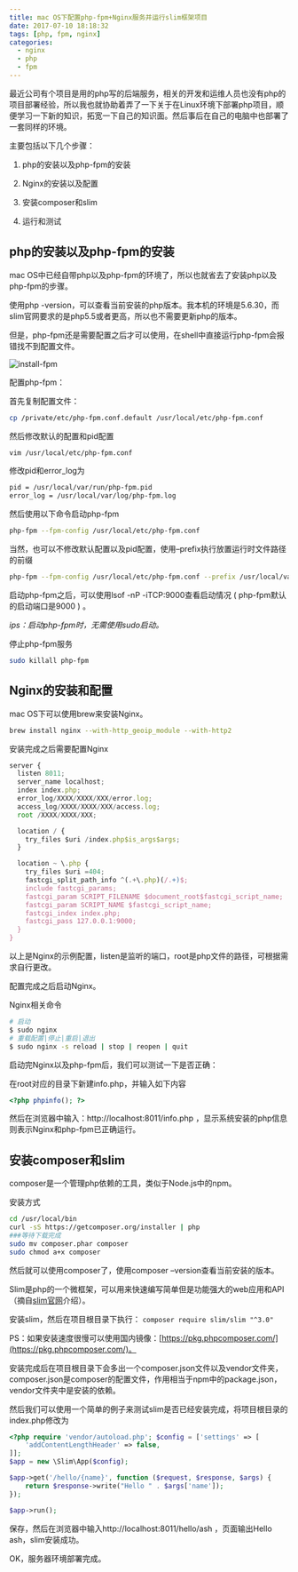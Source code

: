 ```yaml
---
title: mac OS下配置php-fpm+Nginx服务并运行slim框架项目
date: 2017-07-10 18:18:32
tags: [php, fpm, nginx]
categories: 
  - nginx
  - php
  - fpm
---
```



最近公司有个项目是用的php写的后端服务，相关的开发和运维人员也没有php的项目部署经验，所以我也就协助着弄了一下关于在Linux环境下部署php项目，顺便学习一下新的知识，拓宽一下自己的知识面。然后事后在自己的电脑中也部署了一套同样的环境。

<!-- more -->

主要包括以下几个步骤：

1. php的安装以及php-fpm的安装

2. Nginx的安装以及配置

3. 安装composer和slim

4. 运行和测试

## php的安装以及php-fpm的安装

mac OS中已经自带php以及php-fpm的环境了，所以也就省去了安装php以及php-fpm的步骤。

使用php -version，可以查看当前安装的php版本。我本机的环境是5.6.30，而slim官网要求的是php5.5或者更高，所以也不需要更新php的版本。

但是，php-fpm还是需要配置之后才可以使用，在shell中直接运行php-fpm会报错找不到配置文件。

![install-fpm](http://web-site-files.ashshen.cc/blog/php-fpm_error.png)

配置php-fpm：

首先复制配置文件：

``` bash
cp /private/etc/php-fpm.conf.default /usr/local/etc/php-fpm.conf
```

然后修改默认的配置和pid配置

``` bash
vim /usr/local/etc/php-fpm.conf
```

修改pid和error_log为

``` bash
pid = /usr/local/var/run/php-fpm.pid
error_log = /usr/local/var/log/php-fpm.log
```
然后使用以下命令启动php-fpm
``` bash
php-fpm --fpm-config /usr/local/etc/php-fpm.conf
```
当然，也可以不修改默认配置以及pid配置，使用–prefix执行放置运行时文件路径的前缀
``` bash
php-fpm --fpm-config /usr/local/etc/php-fpm.conf --prefix /usr/local/var
```
启动php-fpm之后，可以使用lsof -nP -iTCP:9000查看启动情况 ( php-fpm默认的启动端口是9000 ) 。

*ips：启动php-fpm时，无需使用sudo启动。*

停止php-fpm服务
``` bash
sudo killall php-fpm
```

## Nginx的安装和配置

mac OS下可以使用brew来安装Nginx。

``` bash
brew install nginx --with-http_geoip_module --with-http2
```
安装完成之后需要配置Nginx
``` js
server {
  listen 8011;
  server_name localhost;
  index index.php;
  error_log/XXXX/XXXX/XXX/error.log;
  access_log/XXXX/XXXX/XXX/access.log;
  root /XXXX/XXXX/XXX;

  location / {
    try_files $uri /index.php$is_args$args;
  }

  location ~ \.php {
    try_files $uri =404;
    fastcgi_split_path_info ^(.+\.php)(/.+)$;
    include fastcgi_params;
    fastcgi_param SCRIPT_FILENAME $document_root$fastcgi_script_name;
    fastcgi_param SCRIPT_NAME $fastcgi_script_name;
    fastcgi_index index.php;
    fastcgi_pass 127.0.0.1:9000;
  }
}
```
以上是Nginx的示例配置，listen是监听的端口，root是php文件的路径，可根据需求自行更改。

配置完成之后启动Nginx。

Nginx相关命令
``` bash
# 启动
$ sudo nginx
# 重载配置|停止|重启|退出
$ sudo nginx -s reload | stop | reopen | quit
```
启动完Nginx以及php-fpm后，我们可以测试一下是否正确：

在root对应的目录下新建info.php，并输入如下内容
``` php
<?php phpinfo(); ?>
```
然后在浏览器中输入：http://localhost:8011/info.php  ，显示系统安装的php信息则表示Nginx和php-fpm已正确运行。

## 安装composer和slim

composer是一个管理php依赖的工具，类似于Node.js中的npm。

安装方式
``` bash
cd /usr/local/bin
curl -sS https://getcomposer.org/installer | php
###等待下载完成
sudo mv composer.phar composer
sudo chmod a+x composer
```
然后就可以使用composer了，使用composer –version查看当前安装的版本。

Slim是php的一个微框架，可以用来快速编写简单但是功能强大的web应用和API（摘自[slim官网](http://slimphp.net/)介绍）。

安装slim，然后在项目根目录下执行： `composer require slim/slim "^3.0"`

PS：如果安装速度很慢可以使用国内镜像：[https://pkg.phpcomposer.com/](https://pkg.phpcomposer.com/)。

安装完成后在项目根目录下会多出一个composer.json文件以及vendor文件夹，composer.json是composer的配置文件，作用相当于npm中的package.json，vendor文件夹中是安装的依赖。

然后我们可以使用一个简单的例子来测试slim是否已经安装完成，将项目根目录的index.php修改为
``` php
<?php require 'vendor/autoload.php'; $config = ['settings' => [
    'addContentLengthHeader' => false,
]];
$app = new \Slim\App($config);

$app->get('/hello/{name}', function ($request, $response, $args) {
    return $response->write("Hello " . $args['name']);
});

$app->run();
```
保存，然后在浏览器中输入http://localhost:8011/hello/ash ，页面输出Hello ash，slim安装成功。

OK，服务器环境部署完成。
